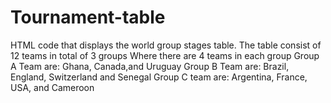 # Tournament-table
HTML code that displays the world group stages table. 
The table consist of 12 teams in total of 3 groups 
Where there are 4 teams in each group
Group A Team are: Ghana, Canada,and Uruguay
Group B Team are: Brazil, England, Switzerland and Senegal
Group C team are: Argentina, France, USA, and Cameroon
